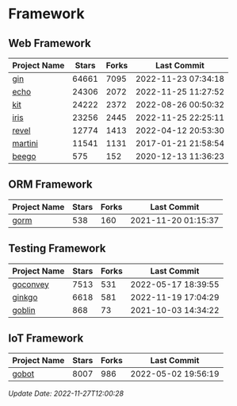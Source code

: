 # Framework

## Web Framework
| Project Name | Stars | Forks | Last Commit |
| ------------ | ----- | ----- | ----------- |
| [gin](https://github.com/gin-gonic/gin) | 64661 | 7095 | 2022-11-23 07:34:18 |
| [echo](https://github.com/labstack/echo) | 24306 | 2072 | 2022-11-25 11:27:52 |
| [kit](https://github.com/go-kit/kit) | 24222 | 2372 | 2022-08-26 00:50:32 |
| [iris](https://github.com/kataras/iris) | 23256 | 2445 | 2022-11-25 22:25:11 |
| [revel](https://github.com/revel/revel) | 12774 | 1413 | 2022-04-12 20:53:30 |
| [martini](https://github.com/go-martini/martini) | 11541 | 1131 | 2017-01-21 21:58:54 |
| [beego](https://github.com/astaxie/beego) | 575 | 152 | 2020-12-13 11:36:23 |

## ORM Framework
| Project Name | Stars | Forks | Last Commit |
| ------------ | ----- | ----- | ----------- |
| [gorm](https://github.com/jinzhu/gorm) | 538 | 160 | 2021-11-20 01:15:37 |

## Testing Framework
| Project Name | Stars | Forks | Last Commit |
| ------------ | ----- | ----- | ----------- |
| [goconvey](https://github.com/smartystreets/goconvey) | 7513 | 531 | 2022-05-17 18:39:55 |
| [ginkgo](https://github.com/onsi/ginkgo) | 6618 | 581 | 2022-11-19 17:04:29 |
| [goblin](https://github.com/franela/goblin) | 868 | 73 | 2021-10-03 14:34:22 |

## IoT Framework
| Project Name | Stars | Forks | Last Commit |
| ------------ | ----- | ----- | ----------- |
| [gobot](https://github.com/hybridgroup/gobot) | 8007 | 986 | 2022-05-02 19:56:19 |

*Update Date: 2022-11-27T12:00:28*